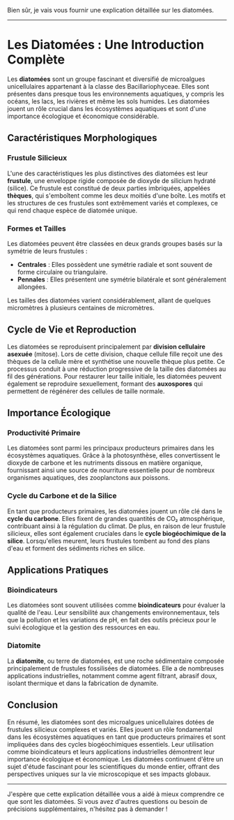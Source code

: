 Bien sûr, je vais vous fournir une explication détaillée sur les diatomées.

---

# Les Diatomées : Une Introduction Complète

Les **diatomées** sont un groupe fascinant et diversifié de microalgues unicellulaires appartenant à la classe des Bacillariophyceae. Elles sont présentes dans presque tous les environnements aquatiques, y compris les océans, les lacs, les rivières et même les sols humides. Les diatomées jouent un rôle crucial dans les écosystèmes aquatiques et sont d'une importance écologique et économique considérable.

## Caractéristiques Morphologiques

### Frustule Silicieux

L'une des caractéristiques les plus distinctives des diatomées est leur **frustule**, une enveloppe rigide composée de dioxyde de silicium hydraté (silice). Ce frustule est constitué de deux parties imbriquées, appelées **thèques**, qui s'emboîtent comme les deux moitiés d'une boîte. Les motifs et les structures de ces frustules sont extrêmement variés et complexes, ce qui rend chaque espèce de diatomée unique.

### Formes et Tailles

Les diatomées peuvent être classées en deux grands groupes basés sur la symétrie de leurs frustules :
- **Centrales** : Elles possèdent une symétrie radiale et sont souvent de forme circulaire ou triangulaire.
- **Pennales** : Elles présentent une symétrie bilatérale et sont généralement allongées.

Les tailles des diatomées varient considérablement, allant de quelques micromètres à plusieurs centaines de micromètres.

## Cycle de Vie et Reproduction

Les diatomées se reproduisent principalement par **division cellulaire asexuée** (mitose). Lors de cette division, chaque cellule fille reçoit une des thèques de la cellule mère et synthétise une nouvelle thèque plus petite. Ce processus conduit à une réduction progressive de la taille des diatomées au fil des générations. Pour restaurer leur taille initiale, les diatomées peuvent également se reproduire sexuellement, formant des **auxospores** qui permettent de régénérer des cellules de taille normale.

## Importance Écologique

### Productivité Primaire

Les diatomées sont parmi les principaux producteurs primaires dans les écosystèmes aquatiques. Grâce à la photosynthèse, elles convertissent le dioxyde de carbone et les nutriments dissous en matière organique, fournissant ainsi une source de nourriture essentielle pour de nombreux organismes aquatiques, des zooplanctons aux poissons.

### Cycle du Carbone et de la Silice

En tant que producteurs primaires, les diatomées jouent un rôle clé dans le **cycle du carbone**. Elles fixent de grandes quantités de CO₂ atmosphérique, contribuant ainsi à la régulation du climat. De plus, en raison de leur frustule silicieux, elles sont également cruciales dans le **cycle biogéochimique de la silice**. Lorsqu'elles meurent, leurs frustules tombent au fond des plans d'eau et forment des sédiments riches en silice.

## Applications Pratiques

### Bioindicateurs

Les diatomées sont souvent utilisées comme **bioindicateurs** pour évaluer la qualité de l'eau. Leur sensibilité aux changements environnementaux, tels que la pollution et les variations de pH, en fait des outils précieux pour le suivi écologique et la gestion des ressources en eau.

### Diatomite

La **diatomite**, ou terre de diatomées, est une roche sédimentaire composée principalement de frustules fossilisées de diatomées. Elle a de nombreuses applications industrielles, notamment comme agent filtrant, abrasif doux, isolant thermique et dans la fabrication de dynamite.

## Conclusion

En résumé, les diatomées sont des microalgues unicellulaires dotées de frustules silicieux complexes et variés. Elles jouent un rôle fondamental dans les écosystèmes aquatiques en tant que producteurs primaires et sont impliquées dans des cycles biogéochimiques essentiels. Leur utilisation comme bioindicateurs et leurs applications industrielles démontrent leur importance écologique et économique. Les diatomées continuent d'être un sujet d'étude fascinant pour les scientifiques du monde entier, offrant des perspectives uniques sur la vie microscopique et ses impacts globaux.

---

J'espère que cette explication détaillée vous a aidé à mieux comprendre ce que sont les diatomées. Si vous avez d'autres questions ou besoin de précisions supplémentaires, n'hésitez pas à demander !